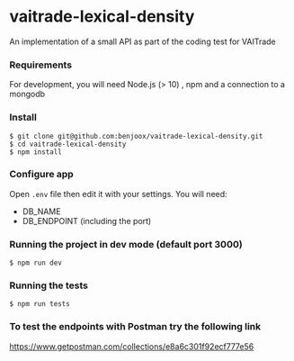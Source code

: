 # vaitrade-lexical-density
An implementation of a small API as part of the coding test for VAITrade

### Requirements

For development, you will need 
Node.js (> 10)
, npm 
and a connection to a mongodb

### Install

    $ git clone git@github.com:benjoox/vaitrade-lexical-density.git
    $ cd vaitrade-lexical-density
    $ npm install

### Configure app

Open `.env` file then edit it with your settings. You will need:

- DB_NAME
- DB_ENDPOINT (including the port)

### Running the project in dev mode (default port 3000) 

    $ npm run dev

### Running the tests

    $ npm run tests
 
### To test the endpoints with Postman try the following link
https://www.getpostman.com/collections/e8a6c301f92ecf777e56
